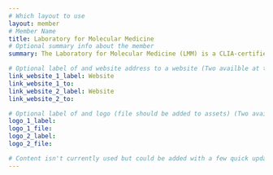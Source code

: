 ```yaml
---
# Which layout to use
layout: member
# Member Name
title: Laboratory for Molecular Medicine
# Optional summary info about the member
summary: The Laboratory for Molecular Medicine (LMM) is a CLIA-certified molecular diagnostic laboratory, operated by Partners HealthCare Personalized Medicine. The LMM is led by a group of Harvard Medical School-affiliated faculty, geneticists, clinicians, and researchers from Brigham and Women’s Hospital and Massachusetts General Hospital, Partners' founding members. Our mission is to bridge the gap between research and clinical medicine.

# Optional label of and website address to a website (Two availble at the moment)
link_website_1_label: Website
link_website_1_to:
link_website_2_label: Website
link_website_2_to:

# Optional label of and logo (file should be added to assets) (Two availble at the moment).
logo_1_label:
logo_1_file:
logo_2_label:
logo_2_file:

# Content isn't currently used but could be added with a few quick updates if needed to allow for pages
---
```

